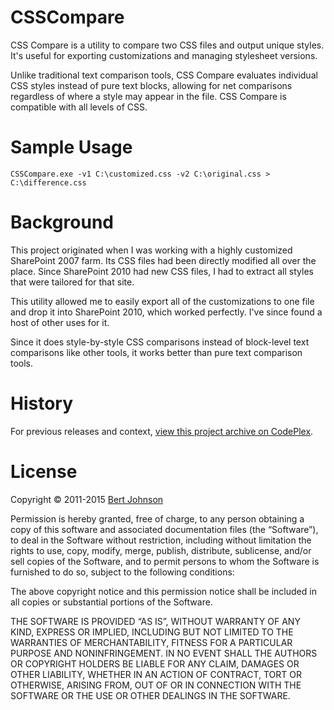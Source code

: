 CSSCompare
==========

CSS Compare is a utility to compare two CSS files and output unique styles. It's useful for exporting customizations and managing stylesheet versions.

Unlike traditional text comparison tools, CSS Compare evaluates individual CSS styles instead of pure text blocks, allowing for net comparisons regardless of where a style may appear in the file. CSS Compare is compatible with all levels of CSS.

Sample Usage
============

`CSSCompare.exe -v1 C:\customized.css -v2 C:\original.css > C:\difference.css`

Background
==========

This project originated when I was working with a highly customized SharePoint 2007 farm. Its CSS files had been directly modified all over the place. Since SharePoint 2010 had new CSS files, I had to extract all styles that were tailored for that site.

This utility allowed me to easily export all of the customizations to one file and drop it into SharePoint 2010, which worked perfectly. I've since found a host of other uses for it.

Since it does style-by-style CSS comparisons instead of block-level text comparisons like other tools, it works better than pure text comparison tools.

History
=======

For previous releases and context, [view this project archive on CodePlex](https://csscompare.codeplex.com/).

License
=======

Copyright © 2011-2015 [Bert Johnson](https://bertjohnson.com)

Permission is hereby granted, free of charge, to any person obtaining a copy of this software and associated documentation files (the “Software”), to deal in the Software without restriction, including without limitation the rights to use, copy, modify, merge, publish, distribute, sublicense, and/or sell copies of the Software, and to permit persons to whom the Software is furnished to do so, subject to the following conditions:

The above copyright notice and this permission notice shall be included in all copies or substantial portions of the Software.

THE SOFTWARE IS PROVIDED “AS IS”, WITHOUT WARRANTY OF ANY KIND, EXPRESS OR IMPLIED, INCLUDING BUT NOT LIMITED TO THE WARRANTIES OF MERCHANTABILITY, FITNESS FOR A PARTICULAR PURPOSE AND NONINFRINGEMENT. IN NO EVENT SHALL THE AUTHORS OR COPYRIGHT HOLDERS BE LIABLE FOR ANY CLAIM, DAMAGES OR OTHER LIABILITY, WHETHER IN AN ACTION OF CONTRACT, TORT OR OTHERWISE, ARISING FROM, OUT OF OR IN CONNECTION WITH THE SOFTWARE OR THE USE OR OTHER DEALINGS IN THE SOFTWARE.
